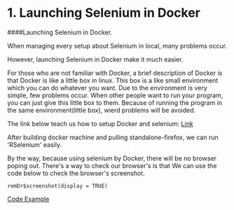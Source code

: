 # 1. Launching Selenium in Docker


####Launching Selenium in Docker.


When managing every setup about Selenium in local, many problems occur.

However, launching Selenium in Docker make it much easier.

For those who are not familiar with Docker, a brief description of Docker is that Docker is like a little box in linux. This box is a like small environment which you can do whatever you want. Due to the environment is very simple, few problems occur. When other people want to run your program, you can just give this little box to them. Because of running the program in the same environment(little box), wierd problems will be avoided.

The link below teach us how to setup Docker and selenium:
[Link](http://rpubs.com/johndharrison/RSelenium-Docker)

After building docker machine and pulling standalone-firefox, we can run 'RSelenium' easily.


By the way, because using selenium by Docker, there will be no browser poping out.
There's a way to check our browser's is that We can use the code below to check the browser's screenshot.

```
remDr$screenshot(display = TRUE)
```



[Code Example](https://github.com/r3dmaohong/R_Notes/blob/master/6.%20Launching%20Selenium%20in%20Docker/seleniumTest.R)